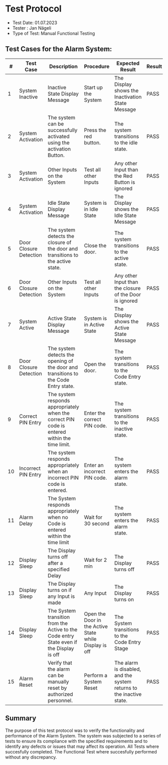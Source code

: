 # Test Protocol

- Test Date: 01.07.2023
- Tester : Jan Nägeli 
- Type of Test: Manual Functional Testing

## Test Cases for the Alarm System:

| # | Test Case | Description | Procedure | Expected Result | Result |
|---|-----------|-------------|-----------|-----------------|--------|
| 1 | System Inactive | Inactive State Display Message | Start up the System | The Display shows the Inactivation State Message | PASS |
| 2 | System Activation | The system can be successfully activated using the activation Button. | Press the red button. | The system transitions to the idle state. | PASS |
| 3 | System Activation | Other Inputs on the System | Test all other Inputs | Any other Input than the Red Button is ignored | PASS |
| 4 | System Activation | Idle State Display Message | System is in Idle State | The Display shows the Idle State Message | PASS |
| 5 | Door Closure Detection | The system detects the closure of the door and transitions to the active state. | Close the door. | The system transitions to the active state. | PASS |
| 6 | Door Closure Detection | Other Inputs on the System | Test all other Inputs | Any other Input than the closure of the Door is ignored | PASS |
| 7 | System Active | Active State Display Message | System is in Active State | The Display shows the Active State Message | PASS |
| 8 | Door Closure Detection | The system detects the opening of the door and transitions to the Code Entry state. | Open the door. | The system transitions to the Code Entry state. | PASS |
| 9 | Correct PIN Entry | The system responds appropriately when the correct PIN code is entered within the time limit. | Enter the correct PIN code. | The system transitions to the inactive state. | PASS |
| 10 | Incorrect PIN Entry | The system responds appropriately when an incorrect PIN code is entered. | Enter an incorrect PIN code. | The system enters the alarm state. | PASS |
| 11 | Alarm Delay | The System responds appropriately when no Code is entered within the time limit | Wait for 30 second | The system enters the alarm state. | PASS |
| 12 | Display Sleep | The Display turns off after a specified Delay | Wait for 2 min | The Display turns off | PASS |
| 13 | Display Sleep | The Display turns on if any Input is made | Any Input | The Display turns on | PASS |
| 14 | Display Sleep | The System transition from the Active to the Code entry State even if the Display is off | Open the Door in the Active State while Display is off | The System transitions to the Code Entry Stage | PASS |
| 15 | Alarm Reset | Verify that the alarm can be manually reset by authorized personnel. | Perform a System Reset | The alarm is disabled, and the system returns to the inactive state. | PASS |

## Summary
The purpose of this test protocol was to verify the functionality and performance of the Alarm System. The system was subjected to a series of tests to ensure its compliance with the specified requirements and to identify any defects or issues that may affect its operation. All Tests where succesfully completed. The Functional Test where succesfully performed without any discrepancy.
